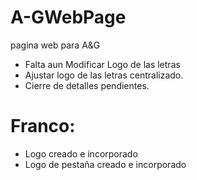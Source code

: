 # A-GWebPage
pagina web para A&G
- Falta aun Modificar Logo de las letras
- Ajustar logo de las letras centralizado.
- Cierre de detalles pendientes.

# Franco:
- Logo creado e incorporado
- Logo de pestaña creado e incorporado
